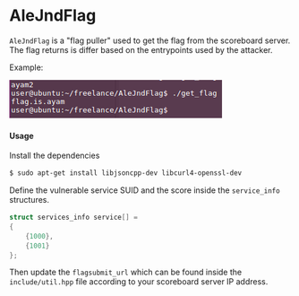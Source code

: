 AleJndFlag
==========

`AleJndFlag` is a "flag puller" used to get the flag from the scoreboard server. The flag returns is differ based on the entrypoints used by the attacker.

Example:

![alt text](get_flag.png)

#### Usage

Install the dependencies

```Bash
$ sudo apt-get install libjsoncpp-dev libcurl4-openssl-dev
```

Define the vulnerable service SUID and the score inside the `service_info` structures.


```C++
struct services_info service[] =
{
    {1000},
    {1001}
};
```

Then update the `flagsubmit_url` which can be found inside the `include/util.hpp` file according to your scoreboard server IP address.
